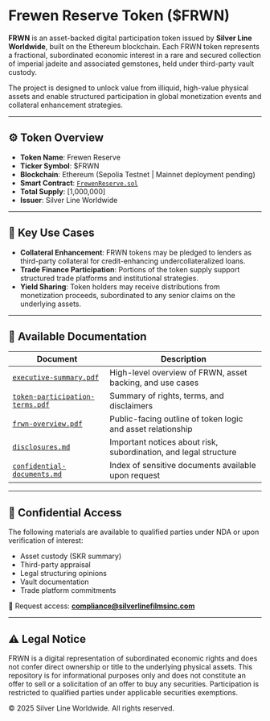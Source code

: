 # Frewen Reserve Token ($FRWN)

**FRWN** is an asset-backed digital participation token issued by **Silver Line Worldwide**, built on the Ethereum blockchain. Each FRWN token represents a fractional, subordinated economic interest in a rare and secured collection of imperial jadeite and associated gemstones, held under third-party vault custody.

The project is designed to unlock value from illiquid, high-value physical assets and enable structured participation in global monetization events and collateral enhancement strategies.

---

## ⚙️ Token Overview

- **Token Name**: Frewen Reserve
- **Ticker Symbol**: $FRWN
- **Blockchain**: Ethereum (Sepolia Testnet | Mainnet deployment pending)
- **Smart Contract**: [`FrewenReserve.sol`](contracts/FrewenReserve2.sol)
- **Total Supply**: [1,000,000]
- **Issuer**: Silver Line Worldwide

---

## 🧩 Key Use Cases

- **Collateral Enhancement**: FRWN tokens may be pledged to lenders as third-party collateral for credit-enhancing undercollateralized loans.
- **Trade Finance Participation**: Portions of the token supply support structured trade platforms and institutional strategies.
- **Yield Sharing**: Token holders may receive distributions from monetization proceeds, subordinated to any senior claims on the underlying assets.

---

## 📄 Available Documentation

| Document | Description |
|----------|-------------|
| [`executive-summary.pdf`](docs/executive-summary.pdf) | High-level overview of FRWN, asset backing, and use cases |
| [`token-participation-terms.pdf`](docs/The_Frewen_Reserve_TokenParticipationAgreement.pdf) | Summary of rights, terms, and disclaimers |
| [`frwn-overview.pdf`](docs/frwn-overview.pdf) | Public-facing outline of token logic and asset relationship |
| [`disclosures.md`](docs/disclosures.md) | Important notices about risk, subordination, and legal structure |
| [`confidential-documents.md`](docs/confidential-documents.md) | Index of sensitive documents available upon request |

---

## 🔐 Confidential Access

The following materials are available to qualified parties under NDA or upon verification of interest:

- Asset custody (SKR summary)
- Third-party appraisal
- Legal structuring opinions
- Vault documentation
- Trade platform commitments

📩 Request access: **compliance@silverlinefilmsinc.com**

---

## ⚠️ Legal Notice

FRWN is a digital representation of subordinated economic rights and does not confer direct ownership or title to the underlying physical assets. This repository is for informational purposes only and does not constitute an offer to sell or a solicitation of an offer to buy any securities. Participation is restricted to qualified parties under applicable securities exemptions.

© 2025 Silver Line Worldwide. All rights reserved.

